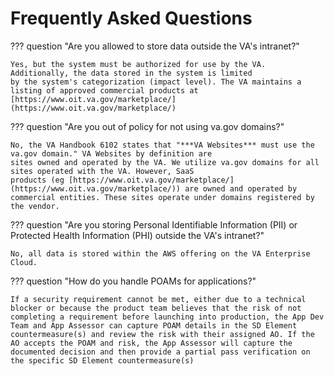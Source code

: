 # Frequently Asked Questions

??? question "Are you allowed to store data outside the VA's intranet?"

    Yes, but the system must be authorized for use by the VA. Additionally, the data stored in the system is limited
    by the system's categorization (impact level). The VA maintains a listing of approved commercial products at
    [https://www.oit.va.gov/marketplace/](https://www.oit.va.gov/marketplace/)

??? question "Are you out of policy for not using va.gov domains?"

    No, the VA Handbook 6102 states that "***VA Websites*** must use the va.gov domain." VA Websites by definition are 
    sites owned and operated by the VA. We utilize va.gov domains for all sites operated with the VA. However, SaaS 
    products (eg [https://www.oit.va.gov/marketplace/](https://www.oit.va.gov/marketplace/)) are owned and operated by 
    commercial entities. These sites operate under domains registered by the vendor.

??? question "Are you storing Personal Identifiable Information (PII) or Protected Health Information (PHI) outside the VA's intranet?"

    No, all data is stored within the AWS offering on the VA Enterprise Cloud.

??? question "How do you handle POAMs for applications?"

    If a security requirement cannot be met, either due to a technical blocker or because the product team believes that the risk of not completing a requirement before launching into production, the App Dev Team and App Assessor can capture POAM details in the SD Element countermeasure(s) and review the risk with their assigned AO. If the AO accepts the POAM and risk, the App Assessor will capture the documented decision and then provide a partial pass verification on the specific SD Element countermeasure(s)

